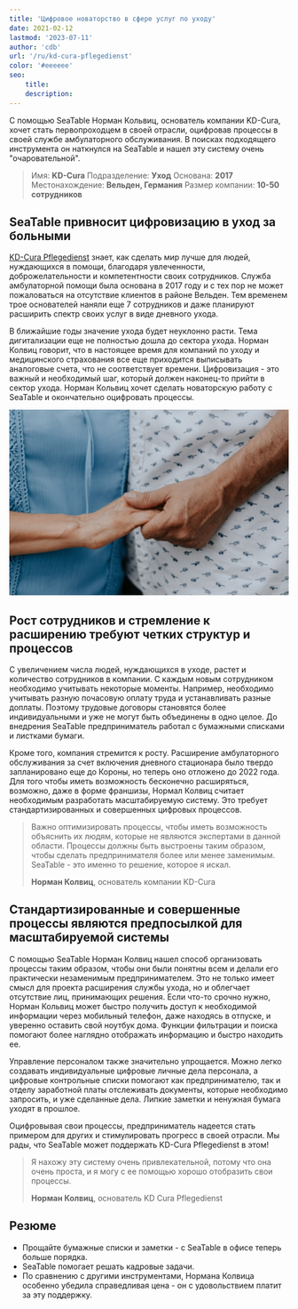```yaml
---
title: 'Цифровое новаторство в сфере услуг по уходу'
date: 2021-02-12
lastmod: '2023-07-11'
author: 'cdb'
url: '/ru/kd-cura-pflegedienst'
color: '#eeeeee'
seo:
    title:
    description:
---
```


С помощью SeaTable Норман Кольвиц, основатель компании KD-Cura, хочет стать первопроходцем в своей отрасли, оцифровав процессы в своей службе амбулаторного обслуживания. В поисках подходящего инструмента он наткнулся на SeaTable и нашел эту систему очень "очаровательной".

> Имя: **KD-Cura**
> Подразделение: **Уход**
> Основана: **2017**
> Местонахождение: **Вельден, Германия**
> Размер компании: **10-50 сотрудников**

## SeaTable привносит цифровизацию в уход за больными

[KD-Cura Pflegedienst](https://www.kd-cura.de) знает, как сделать мир лучше для людей, нуждающихся в помощи, благодаря увлеченности, доброжелательности и компетентности своих сотрудников. Служба амбулаторной помощи была основана в 2017 году и с тех пор не может пожаловаться на отсутствие клиентов в районе Вельден. Тем временем трое основателей наняли еще 7 сотрудников и даже планируют расширить спектр своих услуг в виде дневного ухода.

В ближайшие годы значение ухода будет неуклонно расти. Тема дигитализации еще не полностью дошла до сектора ухода. Норман Колвиц говорит, что в настоящее время для компаний по уходу и медицинского страхования все еще приходится выписывать аналоговые счета, что не соответствует времени. Цифровизация - это важный и необходимый шаг, который должен наконец-то прийти в сектор ухода. Норман Кольвиц хочет сделать новаторскую работу с SeaTable и окончательно оцифровать процессы.

![Цифровизация процессов в амбулаторном лечении с помощью SeaTable](KD-Cura-pionarbeit-in-der-pflege.jpg)

## Рост сотрудников и стремление к расширению требуют четких структур и процессов

С увеличением числа людей, нуждающихся в уходе, растет и количество сотрудников в компании. С каждым новым сотрудником необходимо учитывать некоторые моменты. Например, необходимо учитывать разную почасовую оплату труда и устанавливать разные доплаты. Поэтому трудовые договоры становятся более индивидуальными и уже не могут быть объединены в одно целое. До внедрения SeaTable предприниматель работал с бумажными списками и листками бумаги.

Кроме того, компания стремится к росту. Расширение амбулаторного обслуживания за счет включения дневного стационара было твердо запланировано еще до Короны, но теперь оно отложено до 2022 года. Для того чтобы иметь возможность бесконечно расширяться, возможно, даже в форме франшизы, Нормал Колвиц считает необходимым разработать масштабируемую систему. Это требует стандартизированных и совершенных цифровых процессов.

> Важно оптимизировать процессы, чтобы иметь возможность объяснить их людям, которые не являются экспертами в данной области. Процессы должны быть выстроены таким образом, чтобы сделать предпринимателя более или менее заменимым. SeaTable - это именно то решение, которое я искал.
>
> **Норман Колвиц**, основатель компании KD-Cura

## Стандартизированные и совершенные процессы являются предпосылкой для масштабируемой системы

С помощью SeaTable Норман Колвиц нашел способ организовать процессы таким образом, чтобы они были понятны всем и делали его практически незаменимым предпринимателем. Это не только имеет смысл для проекта расширения службы ухода, но и облегчает отсутствие лиц, принимающих решения. Если что-то срочно нужно, Норман Кольвиц может быстро получить доступ к необходимой информации через мобильный телефон, даже находясь в отпуске, и уверенно оставить свой ноутбук дома. Функции фильтрации и поиска помогают более наглядно отображать информацию и быстро находить ее.

Управление персоналом также значительно упрощается. Можно легко создавать индивидуальные цифровые личные дела персонала, а цифровые контрольные списки помогают как предпринимателю, так и отделу заработной платы отслеживать документы, которые необходимо запросить, и уже сделанные дела. Липкие заметки и ненужная бумага уходят в прошлое.

Оцифровывая свои процессы, предприниматель надеется стать примером для других и стимулировать прогресс в своей отрасли. Мы рады, что SeaTable может поддержать KD-Cura Pflegedienst в этом!

> Я нахожу эту систему очень привлекательной, потому что она очень проста, и я могу с ее помощью хорошо отобразить свои процессы.
>
> **Норман Колвиц**, основатель KD Cura Pflegedienst

## Резюме

- Прощайте бумажные списки и заметки - с SeaTable в офисе теперь больше порядка.
- SeaTable помогает решать кадровые задачи.
- По сравнению с другими инструментами, Нормана Колвица особенно убедила справедливая цена - он с удовольствием платит за эту поддержку.
